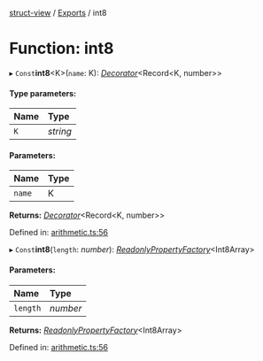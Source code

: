 [struct-view](../README.md) / [Exports](../modules.md) / int8

# Function: int8

▸ `Const`**int8**<K\>(`name`: K): [*Decorator*](../interfaces/decorator.md)<Record<K, number\>\>

#### Type parameters:

Name | Type |
:------ | :------ |
`K` | *string* |

#### Parameters:

Name | Type |
:------ | :------ |
`name` | K |

**Returns:** [*Decorator*](../interfaces/decorator.md)<Record<K, number\>\>

Defined in: [arithmetic.ts:56](https://github.com/patrickroberts/struct-view/blob/main/src/arithmetic.ts#L56)

▸ `Const`**int8**(`length`: *number*): [*ReadonlyPropertyFactory*](../interfaces/readonlypropertyfactory.md)<Int8Array\>

#### Parameters:

Name | Type |
:------ | :------ |
`length` | *number* |

**Returns:** [*ReadonlyPropertyFactory*](../interfaces/readonlypropertyfactory.md)<Int8Array\>

Defined in: [arithmetic.ts:56](https://github.com/patrickroberts/struct-view/blob/main/src/arithmetic.ts#L56)
